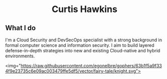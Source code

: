 <h1 align="center">Curtis Hawkins</h1>
<h2>What I do</h2>
I'm a Cloud Security and DevSecOps specialist with a strong background in formal computer science and information security. I aim to build layered defense-in-depth strategies into new and existing Cloud-native and hybrid environments.

<img="https://raw.githubusercontent.com/egonelbre/gophers/63b1f5a9f334f9e23735c6e09ac003479ffe5df5/vector/fairy-tale/knight.svg"></img>

